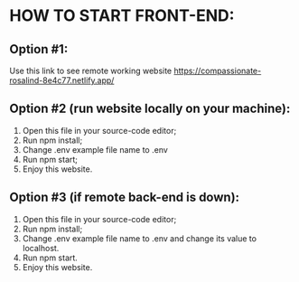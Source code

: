 # HOW TO START FRONT-END:

## Option #1:

Use this link to see remote working website https://compassionate-rosalind-8e4c77.netlify.app/

## Option #2 (run website locally on your machine):

1. Open this file in your source-code editor;
2. Run npm install;
3. Change .env example file name to .env
4. Run npm start;
5. Enjoy this website.

## Option #3 (if remote back-end is down):

1. Open this file in your source-code editor;
2. Run npm install;
3. Change .env example file name to .env and change its value to localhost.
4. Run npm start.
5. Enjoy this website.
